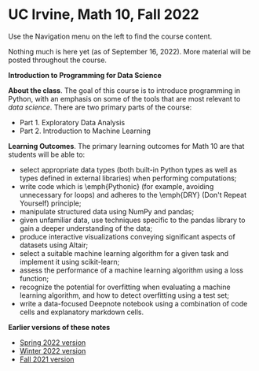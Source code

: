# UC Irvine, Math 10, Fall 2022 

Use the Navigation menu on the left to find the course content. 

Nothing much is here yet (as of September 16, 2022).  More material will be posted throughout the course.

**Introduction to Programming for Data Science**

**About the class**.  The goal of this course is to introduce programming in Python, with an emphasis on some of the tools that are most relevant to *data science*.  There are two primary parts of the course:
* Part 1.  Exploratory Data Analysis
* Part 2.  Introduction to Machine Learning


**Learning Outcomes**.  The primary learning outcomes for Math 10 are that students will be able to:
* select appropriate data types (both built-in Python types as well as types defined in external libraries) when performing computations;
* write code which is \emph{Pythonic} (for example, avoiding unnecessary for loops) and adheres to the \emph{DRY} (Don't Repeat Yourself) principle;
* manipulate structured data using NumPy and pandas;
* given unfamiliar data, use techniques specific to the pandas library to gain a deeper understanding of the data;
* produce interactive visualizations conveying significant aspects of datasets using Altair;
* select a suitable machine learning algorithm for a given task and implement it using scikit-learn;
* assess the performance of a machine learning algorithm using a loss function;
* recognize the potential for overfitting when evaluating a machine learning algorithm, and how to detect overfitting using a test set;
* write a data-focused Deepnote notebook using a combination of code cells and explanatory markdown cells.

**Earlier versions of these notes**

* [Spring 2022 version](https://christopherdavisuci.github.io/UCI-Math-10-S22/intro.html)
* [Winter 2022 version](https://christopherdavisuci.github.io/UCI-Math-10-W22/intro.html)
* [Fall 2021 version](https://christopherdavisuci.github.io/UCI-Math-10-F21/intro.html)
